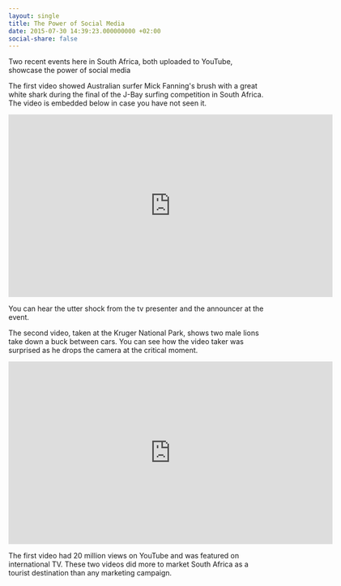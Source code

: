 ```yaml
---
layout: single
title: The Power of Social Media
date: 2015-07-30 14:39:23.000000000 +02:00
social-share: false
---
```

Two recent events here in South Africa, both uploaded to YouTube, showcase the power of social media

The first video showed Australian surfer Mick Fanning's brush with a great white shark during the final of the J-Bay surfing competition in South Africa. The video is embedded below in case you have not seen it.

<iframe width="640" height="360" src="https://www.youtube-nocookie.com/embed/xrt27dZ7DOA?controls=0&amp;showinfo=0" frameborder="0" allowfullscreen></iframe>

You can hear the utter shock from the tv presenter and the announcer at the event.

The second video, taken at the Kruger National Park, shows two male lions take down a buck between cars. You can see how the video taker was surprised as he drops the camera at the critical moment.

<iframe width="640" height="360" src="https://www.youtube-nocookie.com/embed/k1j3WT7T3TA?controls=0&amp;showinfo=0" frameborder="0" allowfullscreen></iframe>

The first video had 20 million views on YouTube and was featured on international TV. These two videos did more to market South Africa as a tourist destination than any marketing campaign.

